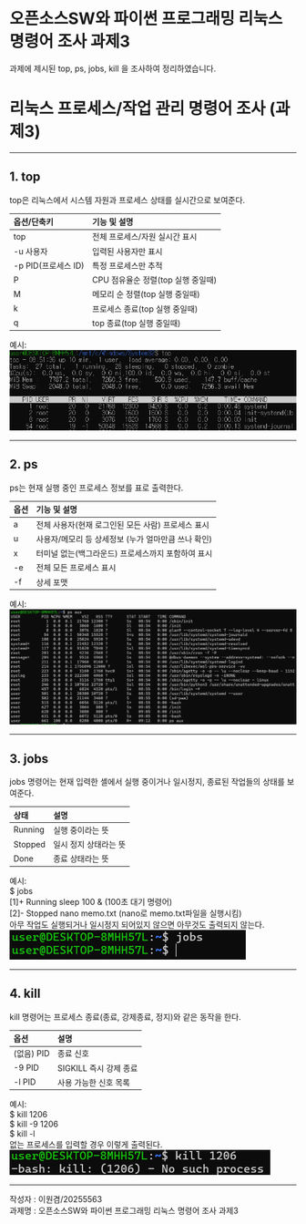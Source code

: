 # 오픈소스SW와 파이썬 프로그래밍 리눅스 명령어 조사 과제3
과제에 제시된 top, ps, jobs, kill 을 조사하여 정리하였습니다.

# 리눅스 프로세스/작업 관리 명령어 조사 (과제3)

---

## 1. top  

top은 리눅스에서 시스템 자원과 프로세스 상태를 실시간으로 보여준다.  

| 옵션/단축키   | 기능 및 설명                 |
|:-------------|:----------------------------|
| top          | 전체 프로세스/자원 실시간 표시 |
| -u 사용자  | 입력된 사용자만 표시            |
| -p PID(프로세스 ID)     | 특정 프로세스만 추적          |
| P            | CPU 점유율순 정렬(top 실행 중일때)    |
| M            | 메모리 순 정렬(top 실행 중일때)       |
| k            | 프로세스 종료(top 실행 중일때)        |
| q            | top 종료(top 실행 중일때)             |  

예시:  
![top 실행화면](screenshot_top.png)

---

## 2. ps  

ps는 현재 실행 중인 프로세스 정보를 표로 출력한다.  

| 옵션 | 기능 및 설명                |
|:-----|:---------------------------|
| a    | 전체 사용자(현재 로그인된 모든 사람) 프로세스 표시    |
| u    | 사용자/메모리 등 상세정보 (누가 얼마만큼 쓰나 확인)    |
| x    | 터미널 없는(백그라운드) 프로세스까지 포함하여 표시    |
| -e   | 전체 모든 프로세스 표시              |
| -f   | 상세 포맷                   |

예시:  
![ps 실행화면](screenshot_ps.png)

---

## 3. jobs  

jobs 명령어는 현재 입력한 셸에서 실행 중이거나 일시정지, 종료된 작업들의 상태를 보여준다.  

| 상태      | 설명        |
|:----------|:-----------|
| Running   | 실행 중이라는 뜻    |
| Stopped   | 일시 정지 상태라는 뜻   |
| Done      | 종료 상태라는 뜻    |

예시:  
$ jobs  
[1]+  Running                 sleep 100 & (100초 대기 명령어)  
[2]-  Stopped                 nano memo.txt (nano로 memo.txt파일을 실행시킴)  
아무 작업도 실행되거나 일시정지 되어있지 않으면 아무것도 출력되지 않는다.  
![jobs 실행화면](screenshot_jobs.png)

---

## 4. kill  

kill 명령어는 프로세스 종료(종료, 강제종료, 정지)와 같은 동작을 한다.  

| 옵션  | 설명                        |
|:------|:---------------------------|
| (없음) PID | 종료 신호                    |
| -9 PID   | SIGKILL 즉시 강제 종료      |
| -l PID   | 사용 가능한 신호 목록        |

예시:  
$ kill 1206  
$ kill -9 1206  
$ kill -l  
없는 프로세스를 입력할 경우 이렇게 출력된다.  
![kill 실행화면](screenshot_kill.png)  

---

작성자 : 이원겸/20255563  
과제명 : 오픈소스SW와 파이썬 프로그래밍 리눅스 명령어 조사 과제3
